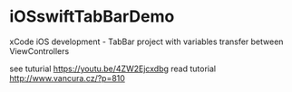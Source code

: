 # iOSswiftTabBarDemo
xCode iOS development - TabBar project with variables transfer between ViewControllers

see tuturial 
https://youtu.be/4ZW2Ejcxdbg
read tutorial
 http://www.vancura.cz/?p=810
